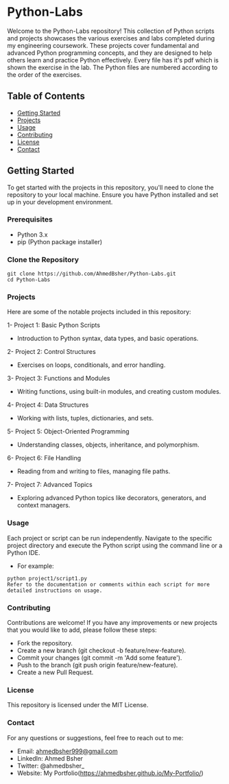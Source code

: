 # Python-Labs

Welcome to the Python-Labs repository! This collection of Python scripts and projects showcases the various exercises and labs completed during my engineering coursework. These projects cover fundamental and advanced Python programming concepts, and they are designed to help others learn and practice Python effectively. Every file has it's pdf which is shown the exercise in the lab. The Python files are numbered according to the order of the exercises.


## Table of Contents

- [Getting Started](#getting-started)
- [Projects](#projects)
- [Usage](#usage)
- [Contributing](#contributing)
- [License](#license)
- [Contact](#contact)

## Getting Started

To get started with the projects in this repository, you'll need to clone the repository to your local machine. Ensure you have Python installed and set up in your development environment.

### Prerequisites

- Python 3.x
- pip (Python package installer)

### Clone the Repository

```
git clone https://github.com/AhmedBsher/Python-Labs.git
cd Python-Labs
```


### Projects
Here are some of the notable projects included in this repository:

1- Project 1: Basic Python Scripts
- Introduction to Python syntax, data types, and basic operations.

2- Project 2: Control Structures
- Exercises on loops, conditionals, and error handling.

3- Project 3: Functions and Modules
- Writing functions, using built-in modules, and creating custom modules.

4- Project 4: Data Structures
- Working with lists, tuples, dictionaries, and sets.

5- Project 5: Object-Oriented Programming
- Understanding classes, objects, inheritance, and polymorphism.

6- Project 6: File Handling
- Reading from and writing to files, managing file paths.

7- Project 7: Advanced Topics
- Exploring advanced Python topics like decorators, generators, and context managers.


### Usage
Each project or script can be run independently. Navigate to the specific project directory and execute the Python script using the command line or a Python IDE.

- For example:
```
python project1/script1.py
Refer to the documentation or comments within each script for more detailed instructions on usage.
```


### Contributing
Contributions are welcome! If you have any improvements or new projects that you would like to add, please follow these steps:

- Fork the repository.
- Create a new branch (git checkout -b feature/new-feature).
- Commit your changes (git commit -m 'Add some feature').
- Push to the branch (git push origin feature/new-feature).
- Create a new Pull Request.


### License
This repository is licensed under the MIT License.

### Contact
For any questions or suggestions, feel free to reach out to me:

- Email: ahmedbsher999@gmail.com
- LinkedIn: Ahmed Bsher
- Twitter: @ahmedbsher_
- Website: My Portfolio(https://ahmedbsher.github.io/My-Portfolio/)
